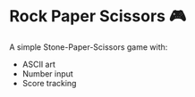 # Rock Paper Scissors 🎮

A simple Stone-Paper-Scissors game with:
- ASCII art
- Number input
- Score tracking